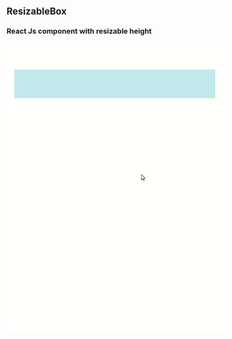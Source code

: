 ## ResizableBox

### React Js component with resizable height

![preview](https://github.com/mrzlab630/ResizableBox-reactjs/blob/master/docs/preview.gif?raw=true)